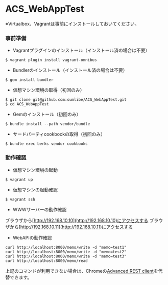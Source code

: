 ACS_WebAppTest
==============

※Virtualbox、Vagrantは事前にインストールしておいてください。


### 事前準備

+ Vagrantプラグインのインストール（インストール済の場合は不要）

```
$ vagrant plugin install vagrant-omnibus
```

+ Bundlerのインストール（インストール済の場合は不要）

```
$ gem install bundler
```

+ 仮想マシン環境の取得（初回のみ）

```
$ git clone git@github.com:sumlibe/ACS_WebAppTest.git
$ cd ACS_WebAppTest
```

+ Gemのインストール（初回のみ）

```
$ bundle install --path vendor/bundle
```

+ サードパーティcookbookの取得（初回のみ）

```
$ bundle exec berks vendor cookbooks
```

### 動作確認

+ 仮想マシン環境の起動

```
$ vagrant up
```

+ 仮想マシンの起動確認

```
$ vagrant ssh
```

+ WWWサーバーの動作確認

ブラウザから[http://192.168.10.10](http://192.168.10.10)にアクセスする
ブラウザから[http://192.168.10.11](http://192.168.10.11)にアクセスする


+ WebAPIの動作確認

```
curl http://localhost:8000/memo/write -d "memo=test1"
curl http://localhost:8000/memo/write -d "memo=test2"
curl http://localhost:8000/memo/write -d "memo=test3"
curl http://localhost:8000/memo/read
```

上記のコマンドが利用できない場合は、Chromeの[Advanced REST client](https://chrome.google.com/webstore/detail/advanced-rest-client/hgmloofddffdnphfgcellkdfbfbjeloo/related)を代替できます。
